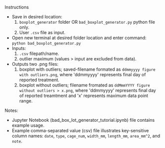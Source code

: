 Instructions
 - Save in desired location:
   1. `boxplot_generator` folder OR `bad_boxplot_generator.py` python file only.
   2. User `.csv` file as input.
 - Open new terminal at desired folder location and enter command: `python bad_boxplot_generator.py`
 - Inputs:
   1. `.csv` filepath/name.
   2. outlier maximum (values > input are excluded from data).
 - Outputs two .png files:
   1. boxplot with outliers; saved-filename formated as `ddmmyyyy figure with outliers.png`, where 'ddmmyyyy' represents final day of reported treatment.
   2. boxplot without outliers; filename fromated as `ddMmmYYYY figure without outliers > x.png`, where 'ddmmyyyy' represents final day of reported treamtment and 'x' represents maximum data point range.

Notes:
- Jupyter Notebook (bad_box_lot_generator_tutorial.ipynb) file contains example usage.
- Example comma-separated value (csv) file illustrates key-sensitive column names: `date`, 	`type`, 	`cage_num`, 	`width_mm`, `length_mm`,	`area_mm^2`, and `note`.
